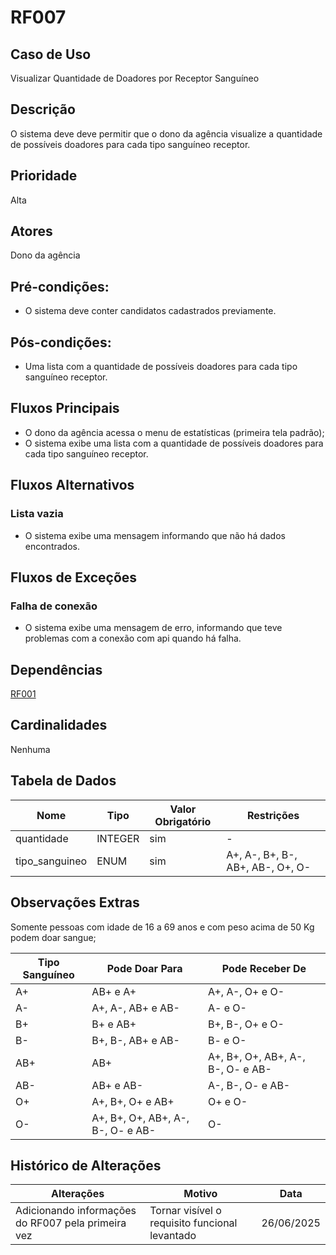 # RF007

## Caso de Uso

Visualizar Quantidade de Doadores por Receptor Sanguíneo

## Descrição

O sistema deve deve permitir que o dono da agência visualize a quantidade de possíveis doadores para cada tipo sanguíneo receptor.

## Prioridade

Alta

## Atores

Dono da agência
 
## Pré-condições:

- O sistema deve conter candidatos cadastrados previamente.

## Pós-condições:

- Uma lista com a quantidade de possíveis doadores para cada tipo sanguíneo receptor.

## Fluxos Principais

- O dono da agência acessa o menu de estatísticas (primeira tela padrão);
- O sistema exibe uma lista com a quantidade de possíveis doadores para cada tipo sanguíneo receptor.
  
## Fluxos Alternativos

### Lista vazia

- O sistema exibe uma mensagem informando que não há dados encontrados.

## Fluxos de Exceções

### Falha de conexão

- O sistema exibe uma mensagem de erro, informando que teve problemas com a conexão com api quando há falha.

## Dependências

[RF001](/requisitos/funcionais/RF001.md)

## Cardinalidades

Nenhuma

## Tabela de Dados

| **Nome** | **Tipo** | **Valor Obrigatório** |**Restrições** | 
|----------|----------|-----------------------|---------------|
| quantidade | INTEGER | sim | - |
| tipo_sanguineo | ENUM | sim | A+, A-, B+, B-, AB+, AB-, O+, O- |

## Observações Extras

Somente pessoas com idade de 16 a 69 anos e com peso acima de 50 Kg podem doar sangue;

| **Tipo Sanguíneo** | **Pode Doar Para** | **Pode Receber De** |  
|--------------------|--------------------|---------------------|
| A+ | AB+ e A+ | A+, A-, O+ e O- |
| A- | A+, A-, AB+ e AB- | A- e O- |
| B+ | B+ e AB+ | B+, B-, O+ e O- |
| B- | B+, B-, AB+ e AB- | B- e O- |
| AB+ | AB+ | A+, B+, O+, AB+, A-, B-, O- e AB- |
| AB- | AB+ e AB- | A-, B-, O- e AB- |
| O+ | A+, B+, O+ e AB+ | O+ e O- |
| O- | A+, B+, O+, AB+, A-, B-, O- e AB- | O- |

## Histórico de Alterações

| **Alterações** | **Motivo** | **Data** |
|----------|---------------|-------------|
| Adicionando informações do RF007 pela primeira vez | Tornar visível o requisito funcional levantado | 26/06/2025 |



